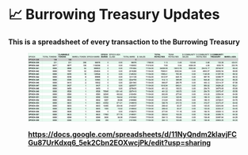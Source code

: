 # 📈 Burrowing Treasury Updates

**This is a spreadsheet of every transaction to the Burrowing Treasury**

<figure><img src="../../.gitbook/assets/Screenshot 2022-09-02 at 19.42.01.png" alt=""><figcaption><p><strong></strong><a href="https://docs.google.com/spreadsheets/d/11NyQndm2klavjFCGu87UrKdxq6_5ek2Cbn2EOXwcjPk/edit?usp=sharing"><strong>https://docs.google.com/spreadsheets/d/11NyQndm2klavjFCGu87UrKdxq6_5ek2Cbn2EOXwcjPk/edit?usp=sharing</strong></a><strong></strong></p></figcaption></figure>
